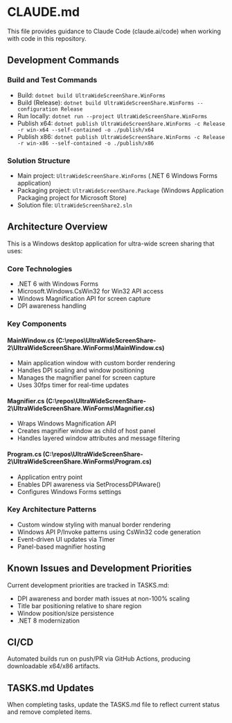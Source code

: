 # CLAUDE.md

This file provides guidance to Claude Code (claude.ai/code) when working with code in this repository.

## Development Commands

### Build and Test Commands
- Build: `dotnet build UltraWideScreenShare.WinForms`
- Build (Release): `dotnet build UltraWideScreenShare.WinForms --configuration Release`
- Run locally: `dotnet run --project UltraWideScreenShare.WinForms`
- Publish x64: `dotnet publish UltraWideScreenShare.WinForms -c Release -r win-x64 --self-contained -o ./publish/x64`
- Publish x86: `dotnet publish UltraWideScreenShare.WinForms -c Release -r win-x86 --self-contained -o ./publish/x86`

### Solution Structure
- Main project: `UltraWideScreenShare.WinForms` (.NET 6 Windows Forms application)
- Packaging project: `UltraWideScreenShare.Package` (Windows Application Packaging project for Microsoft Store)
- Solution file: `UltraWideScreenShare2.sln`

## Architecture Overview

This is a Windows desktop application for ultra-wide screen sharing that uses:

### Core Technologies
- .NET 6 with Windows Forms
- Microsoft.Windows.CsWin32 for Win32 API access
- Windows Magnification API for screen capture
- DPI awareness handling

### Key Components

#### MainWindow.cs (C:\repos\UltraWideScreenShare-2\UltraWideScreenShare.WinForms\MainWindow.cs)
- Main application window with custom border rendering
- Handles DPI scaling and window positioning
- Manages the magnifier panel for screen capture
- Uses 30fps timer for real-time updates

#### Magnifier.cs (C:\repos\UltraWideScreenShare-2\UltraWideScreenShare.WinForms\Magnifier.cs)
- Wraps Windows Magnification API
- Creates magnifier window as child of host panel
- Handles layered window attributes and message filtering

#### Program.cs (C:\repos\UltraWideScreenShare-2\UltraWideScreenShare.WinForms\Program.cs)
- Application entry point
- Enables DPI awareness via SetProcessDPIAware()
- Configures Windows Forms settings

### Key Architecture Patterns
- Custom window styling with manual border rendering
- Windows API P/Invoke patterns using CsWin32 code generation
- Event-driven UI updates via Timer
- Panel-based magnifier hosting

## Known Issues and Development Priorities

Current development priorities are tracked in TASKS.md:
- DPI awareness and border math issues at non-100% scaling
- Title bar positioning relative to share region
- Window position/size persistence
- .NET 8 modernization

## CI/CD
Automated builds run on push/PR via GitHub Actions, producing downloadable x64/x86 artifacts.

## TASKS.md Updates
When completing tasks, update the TASKS.md file to reflect current status and remove completed items.